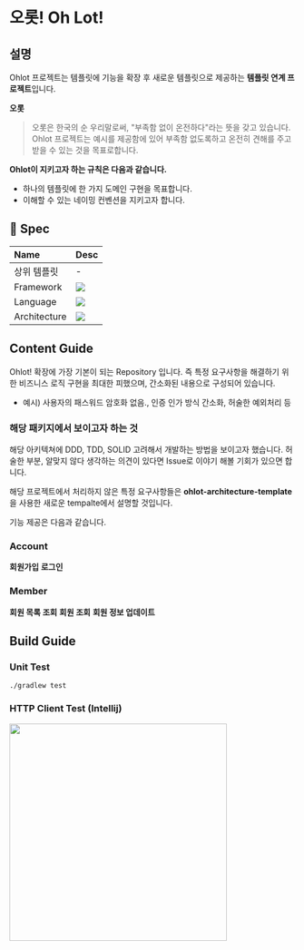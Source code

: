 # 오롯! Oh Lot!

## 설명
Ohlot 프로젝트는 템플릿에 기능을 확장 후 새로운 템플릿으로 제공하는 **템플릿 연계 프로젝트**입니다.

**오롯**
> 오롯은 한국의 순 우리말로써, "부족함 없이 온전하다"라는 뜻을 갖고 있습니다.      
> Ohlot 프로젝트는 예시를 제공함에 있어 부족함 없도록하고 온전히 견해를 주고 받을 수 있는 것을 목표로합니다.

**Ohlot이 지키고자 하는 규칙은 다음과 같습니다.**
- 하나의 템플릿에 한 가지 도메인 구현을 목표합니다.
- 이해할 수 있는 네이밍 컨벤션을 지키고자 합니다.


## 📄 Spec

| Name | Desc                                                                                                             |
|:---|:-----------------------------------------------------------------------------------------------------------------|
| 상위 템플릿 | -                                                                                                                |
| Framework | <img src="https://img.shields.io/badge/Spring Boot-6DB33F?style=for-the-badge&logo=Spring Boot&logoColor=white"> |
| Language | <img src="https://img.shields.io/badge/Kotlin-007396?style=for-the-badge&logo=java&logoColor=white">             |
| Architecture | <img src="https://img.shields.io/badge/Hexagonal-3178C6?style=for-the-badge&logo=java&logoColor=white">          |

## Content Guide
Ohlot! 확장에 가장 기본이 되는 Repository 입니다.
즉 특정 요구사항을 해결하기 위한 비즈니스 로직 구현을 최대한 피했으며, 간소화된 내용으로 구성되어 있습니다.
- 예시) 사용자의 패스워드 암호화 없음., 인증 인가 방식 간소화, 허술한 예외처리 등

### 해당 패키지에서 보이고자 하는 것
해당 아키텍쳐에 DDD, TDD, SOLID 고려해서 개발하는 방법을 보이고자 했습니다.
허술한 부분, 알맞지 않다 생각하는 의견이 있다면 Issue로 이야기 해볼 기회가 있으면 합니다.

해당 프로젝트에서 처리하지 않은 특정 요구사항들은 **ohlot-architecture-template**을 사용한 새로운 tempalte에서 설명할 것입니다.

기능 제공은 다음과 같습니다.

### Account

**회원가입**
**로그인**

### Member
**회원 목록 조회**
**회원 조회**
**회원 정보 업데이트**

## Build Guide

### Unit Test

```shell
./gradlew test
```

### HTTP Client Test (Intellij)
<img width="383" src="https://github.com/ranadas/sboot-jwt/assets/22608825/20e9ade8-3dcd-43a7-bb7d-d50556c5b6c0">
